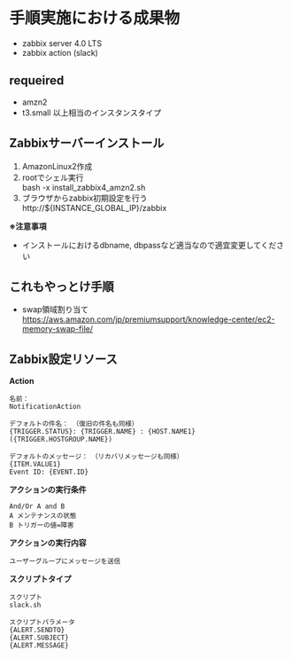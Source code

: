 # 手順実施における成果物
- zabbix server 4.0 LTS
- zabbix action (slack)

## requeired
- amzn2
- t3.small 以上相当のインスタンスタイプ

## Zabbixサーバーインストール
1. AmazonLinux2作成
2. rootでシェル実行  
bash -x install_zabbix4_amzn2.sh
3. ブラウザからzabbix初期設定を行う  
http://${INSTANCE_GLOBAL_IP}/zabbix

**※注意事項**
- インストールにおけるdbname, dbpassなど適当なので適宜変更してください

## これもやっとけ手順
- swap領域割り当て  
https://aws.amazon.com/jp/premiumsupport/knowledge-center/ec2-memory-swap-file/

## Zabbix設定リソース
**Action**
```
名前：
NotificationAction

デフォルトの件名： （復旧の件名も同様）
{TRIGGER.STATUS}: {TRIGGER.NAME} : {HOST.NAME1}({TRIGGER.HOSTGROUP.NAME})

デフォルトのメッセージ：　（リカバリメッセージも同様）
{ITEM.VALUE1}
Event ID: {EVENT.ID}
```
**アクションの実行条件**
```
And/Or A and B
A メンテナンスの状態
B トリガーの値=障害
```
**アクションの実行内容**
```
ユーザーグループにメッセージを送信
```
**スクリプトタイプ**
```
スクリプト
slack.sh

スクリプトパラメータ
{ALERT.SENDTO}
{ALERT.SUBJECT}
{ALERT.MESSAGE}
```
